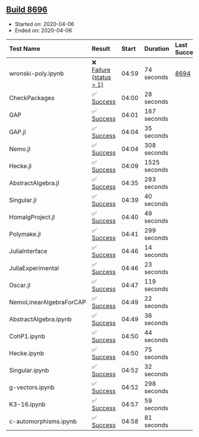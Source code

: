 ## [Build 8696](https://oscarci.mathematik.uni-kl.de/job/oscar/8696/)

* Started on: 2020-04-06
* Ended on: 2020-04-06

| Test Name    | Result | Start | Duration | Last Success | First Failure |
|:-------------|:-------|:------|:---------|:-------------|:--------------|
| wronski-poly.ipynb | ❌ [Failure (status = 1)](https://oscarci.mathematik.uni-kl.de/job/oscar/8696/artifact/logs/build-8696/wronski-poly.ipynb.log) | 04:59 | 74 seconds | [8694](https://oscarci.mathematik.uni-kl.de/job/oscar/8694/) | [8695](https://oscarci.mathematik.uni-kl.de/job/oscar/8695/) |
| CheckPackages | ✅ [Success](https://oscarci.mathematik.uni-kl.de/job/oscar/8696/artifact/logs/build-8696/CheckPackages.log) | 04:00 | 28 seconds |  |  |
| GAP | ✅ [Success](https://oscarci.mathematik.uni-kl.de/job/oscar/8696/artifact/logs/build-8696/GAP.log) | 04:01 | 167 seconds |  |  |
| GAP.jl | ✅ [Success](https://oscarci.mathematik.uni-kl.de/job/oscar/8696/artifact/logs/build-8696/GAP.jl.log) | 04:04 | 35 seconds |  |  |
| Nemo.jl | ✅ [Success](https://oscarci.mathematik.uni-kl.de/job/oscar/8696/artifact/logs/build-8696/Nemo.jl.log) | 04:04 | 308 seconds |  |  |
| Hecke.jl | ✅ [Success](https://oscarci.mathematik.uni-kl.de/job/oscar/8696/artifact/logs/build-8696/Hecke.jl.log) | 04:09 | 1525 seconds |  |  |
| AbstractAlgebra.jl | ✅ [Success](https://oscarci.mathematik.uni-kl.de/job/oscar/8696/artifact/logs/build-8696/AbstractAlgebra.jl.log) | 04:35 | 283 seconds |  |  |
| Singular.jl | ✅ [Success](https://oscarci.mathematik.uni-kl.de/job/oscar/8696/artifact/logs/build-8696/Singular.jl.log) | 04:39 | 40 seconds |  |  |
| HomalgProject.jl | ✅ [Success](https://oscarci.mathematik.uni-kl.de/job/oscar/8696/artifact/logs/build-8696/HomalgProject.jl.log) | 04:40 | 49 seconds |  |  |
| Polymake.jl | ✅ [Success](https://oscarci.mathematik.uni-kl.de/job/oscar/8696/artifact/logs/build-8696/Polymake.jl.log) | 04:41 | 299 seconds |  |  |
| JuliaInterface | ✅ [Success](https://oscarci.mathematik.uni-kl.de/job/oscar/8696/artifact/logs/build-8696/JuliaInterface.log) | 04:46 | 14 seconds |  |  |
| JuliaExperimental | ✅ [Success](https://oscarci.mathematik.uni-kl.de/job/oscar/8696/artifact/logs/build-8696/JuliaExperimental.log) | 04:46 | 23 seconds |  |  |
| Oscar.jl | ✅ [Success](https://oscarci.mathematik.uni-kl.de/job/oscar/8696/artifact/logs/build-8696/Oscar.jl.log) | 04:47 | 119 seconds |  |  |
| NemoLinearAlgebraForCAP | ✅ [Success](https://oscarci.mathematik.uni-kl.de/job/oscar/8696/artifact/logs/build-8696/NemoLinearAlgebraForCAP.log) | 04:49 | 22 seconds |  |  |
| AbstractAlgebra.ipynb | ✅ [Success](https://oscarci.mathematik.uni-kl.de/job/oscar/8696/artifact/logs/build-8696/AbstractAlgebra.ipynb.log) | 04:49 | 36 seconds |  |  |
| CohP1.ipynb | ✅ [Success](https://oscarci.mathematik.uni-kl.de/job/oscar/8696/artifact/logs/build-8696/CohP1.ipynb.log) | 04:50 | 44 seconds |  |  |
| Hecke.ipynb | ✅ [Success](https://oscarci.mathematik.uni-kl.de/job/oscar/8696/artifact/logs/build-8696/Hecke.ipynb.log) | 04:50 | 75 seconds |  |  |
| Singular.ipynb | ✅ [Success](https://oscarci.mathematik.uni-kl.de/job/oscar/8696/artifact/logs/build-8696/Singular.ipynb.log) | 04:52 | 32 seconds |  |  |
| g-vectors.ipynb | ✅ [Success](https://oscarci.mathematik.uni-kl.de/job/oscar/8696/artifact/logs/build-8696/g-vectors.ipynb.log) | 04:52 | 298 seconds |  |  |
| K3-16.ipynb | ✅ [Success](https://oscarci.mathematik.uni-kl.de/job/oscar/8696/artifact/logs/build-8696/K3-16.ipynb.log) | 04:57 | 59 seconds |  |  |
| c-automorphisms.ipynb | ✅ [Success](https://oscarci.mathematik.uni-kl.de/job/oscar/8696/artifact/logs/build-8696/c-automorphisms.ipynb.log) | 04:58 | 81 seconds |  |  |
